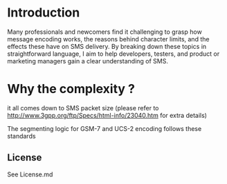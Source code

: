 
# Introduction
Many professionals and newcomers find it challenging to grasp how message encoding works, the reasons behind character limits, and the effects these have on SMS delivery. By breaking down these topics in straightforward language, I aim to help developers, testers, and product or marketing managers gain a clear understanding of SMS. 

# Why the complexity ?
it all comes down to SMS packet size (please refer to http://www.3gpp.org/ftp/Specs/html-info/23040.htm for extra details)

The segmenting logic for GSM-7 and UCS-2 encoding follows these standards


## License 
See License.md
